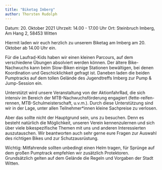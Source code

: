 ```yaml
---
title: "Biketag Imberg"
author: Thorsten Rudolph
---
```


Datum: 20. Oktober 2021
Uhrzeit: 14.00 - 17.00 Uhr
Ort: Steinbruch Imberg, Am Hang 2, 58453 Witten

Hiermit laden wir euch herzlich zu unserem Biketag am Imberg am 20. Oktober ab 14.00 Uhr ein.

Für die Laufrad-Kids haben wir einen kleinen Parcours, auf dem verschiedene Übungen absolviert werden können. Der ältere Bike-Nachwuchs kann beim Slow-Biken einige Stationen bewältigen, bei denen Koordination und Geschicklichkeit gefragt ist. 
Daneben laden die beiden Pumptracks auf dem tollen Gelände des Jugendtreffs Imberg zur Pump & Jump-Session ein. 

Unterstützt wird unsere Veranstaltung von der AktionfahrRad, die sich intensiv im Bereich der MTB-Nachwuchsförderung engagiert (fette-reifen-rennen, MTB-Schulmeisterschaft, u.v.m.). Durch diese Unterstützung sind wir in der Lage, unter allen Teilnehmer*innen kleine Sachpreise zu verlosen. 

Aber das sollte nicht der Hauptgrund sein, uns zu besuchen.
Denn es besteht natürlich die Möglichkeit, unseren Verein kennenzulernen und sich über viele bikespezifische Themen mit uns und anderen Interessierten auszutauschen. Wir beantworten auch sehr gerne eure Fragen zur Auswahl des richtigen Bikes und zur Schutzausrüstung.

Wichtig: Mitfahrende sollten unbedingt einen Helm tragen, für Sprünge auf dem großen Pumptrack empfehlen wir zusätzlich Protektoren. Grundsätzlich gelten auf dem Gelände die Regeln und Vorgaben der Stadt Witten.